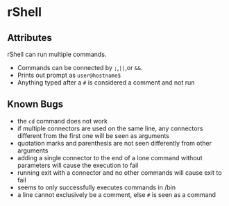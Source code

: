 # rShell

## Attributes

rShell can run multiple commands. 
* Commands can be connected by ```;```,```||```,or ```&&```.
* Prints out prompt as ```user@hostname$```
* Anything typed after a ```#``` is considered a comment and not run

## Known Bugs

* the ```cd``` command does not work
* if multiple connectors are used on the same line, any connectors different from the first one will be seen as arguments
* quotation marks and parenthesis are not seen differently from other arguments
* adding a single connector to the end of a lone command without parameters will cause the execution to fail
* running exit with a connector and no other commands will cause exit to fail
* seems to only successfully executes commands in /bin
* a line cannot exclusively be a comment, else ```#``` is seen as a command

